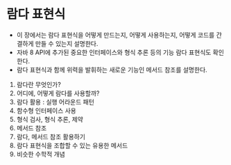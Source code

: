 # 람다 표현식

- 이 장에서는 람다 표현식을 어떻게 만드는지, 어떻게 사용하는지, 어떻게 코드를 간결하게 만들 수 있는지 설명한다.
- 자바 8 API에 추가된 중요한 인터페이스와 형식 추론 등의 기능 람다 표현식도 확인한다.
- 람다 표현식과 함께 위력을 발휘하는 새로운 기능인 메서드 참조를 설명한다.

1. 람다란 무엇인가?
2. 어디에, 어떻게 람다를 사용할까?
3. 람다 활용 : 실행 어라운드 패턴
4. 함수형 인터페이스 사용
5. 형식 검사, 형식 추론, 제약
6. 메서드 참조
7. 람다, 메서드 참조 활용하기
8. 람다 표현식을 조합할 수 있는 유용한 메서드
9. 비슷한 수학적 개념